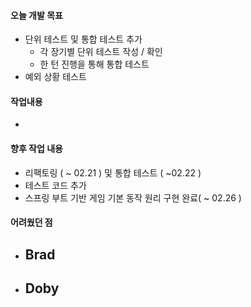 #### 오늘 개발 목표

- 단위 테스트 및 통합 테스트 추가
  - 각 장기별 단위 테스트 작성 / 확인
  - 한 턴 진행을 통해 통합 테스트
- 예외 상황 테스트



#### 작업내용

- 



#### 향후 작업 내용

- 리팩토링 ( ~ 02.21 ) 및 통합 테스트 ( ~02.22 ) 
- 테스트 코드 추가
- 스프링 부트 기반 게임 기본 동작 원리 구현 완료( ~ 02.26 )



#### 어려웠던 점

- Brad
  - 
- Doby
  - 